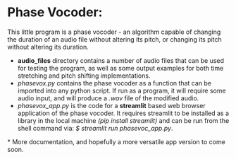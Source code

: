 # Phase Vocoder:

This little program is a phase vocoder - an algorithm capable of changing the duration of an audio file without altering its pitch, or changing its pitch without altering its duration. 

* **audio_files** directory contains a number of audio files that can be used for testing the program, as well as some output examples for both time stretching and pitch shifting implementations.
* *phasevox.py* contains the phase vocoder as a function that can be imported into any python script. If run as a program, it will require some audio input, and will produce a *.wav* file of the modified audio.
* *phasevox_app.py* is the code for a **streamlit** based web browser application of the phase vocoder. It requires streamlit to be installed as a library in the local machine *(pip install streamlit)* and can be run from the shell command via: *$ streamlit run phasevoc_app.py*.

\* More documentation, and hopefully a more versatile app version to come soon.
